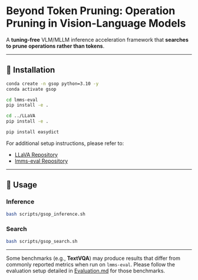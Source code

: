 # Beyond Token Pruning: Operation Pruning in Vision-Language Models

A **tuning-free** VLM/MLLM inference acceleration framework that **searches to prune operations rather than tokens**.

---

## 🔧 Installation

```bash
conda create -n gsop python=3.10 -y
conda activate gsop

cd lmms-eval
pip install -e .

cd ../LLaVA
pip install -e .

pip install easydict
```

For additional setup instructions, please refer to:

- [LLaVA Repository](https://github.com/haotian-liu/LLaVA)
- [lmms-eval Repository](https://github.com/EvolvingLMMs-Lab/lmms-eval)

---

## 🚀 Usage

### Inference

```bash
bash scripts/gsop_inference.sh
```

### Search

```bash
bash scripts/gsop_search.sh
```

---

Some benchmarks (e.g., **TextVQA**) may produce results that differ from commonly reported metrics when run on `lmms-eval`. Please follow the evaluation setup detailed in [Evaluation.md](https://github.com/haotian-liu/LLaVA/blob/main/docs/Evaluation.md) for those benchmarks.
